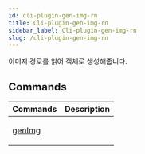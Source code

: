 ```yaml
---
id: cli-plugin-gen-img-rn
title: Cli-plugin-gen-img-rn
sidebar_label: Cli-plugin-gen-img-rn
slug: /cli-plugin-gen-img-rn
---
```






이미지 경로를 읽어 객체로 생성해줍니다.




## Commands

<table>
<thead>
<tr>
<th>Commands</th>
<th>Description</th>
</tr>
</thead>
<tbody>
<tr><td>

[genImg](./cli-plugin-gen-img-rn.genimg)

</td>


<td>



</td></tr>
</tbody>
</table>

